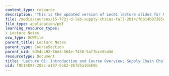 ```yaml
---
content_type: resource
description: 'This is the updated version of Lec01 lecture slides for MIT course 15.772f14. '
file: /media/courses/15-772j-d-lab-supply-chains-fall-2014/f0b14b97285ca1975bb286fd5a1deb9b_MIT15_772JF14_Lec01.pdf
file_type: application/pdf
learning_resource_types:
- Lecture Notes
ocw_type: OCWFile
parent_title: Lecture Notes
parent_type: CourseSection
parent_uid: 9d54c492-86e3-564e-7450-5af7bcc9ba3d
resourcetype: Document
title: 'Lecture 01: Introduction and Course Overview; Supply Chain Challenges'
uid: f0b14b97-285c-a197-5bb2-86fd5a1deb9b
---
```

